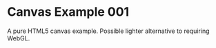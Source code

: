 # Canvas Example 001

A pure HTML5 canvas example. Possible lighter alternative to requiring WebGL.
